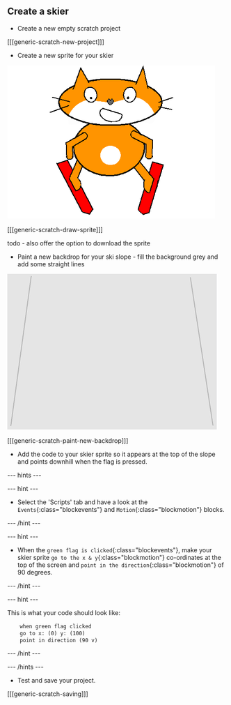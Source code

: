 ## Create a skier

+ Create a new empty scratch project

[[[generic-scratch-new-project]]]

+ Create a new sprite for your skier

![skier sprite](images/skier_sprite.png)

[[[generic-scratch-draw-sprite]]]

todo - also offer the option to download the sprite

+ Paint a new backdrop for your ski slope - fill the background grey and add some straight lines

![ski slope backdrop](images/backdrop.png)

[[[generic-scratch-paint-new-backdrop]]]

+ Add the code to your skier sprite so it appears at the top of the slope and points downhill when the flag is pressed.

--- hints ---

--- hint ---

+ Select the 'Scripts' tab and have a look at the `Events`{:class="blockevents"} and `Motion`{:class="blockmotion"} blocks.

--- /hint ---

--- hint ---

+ When the `green flag is clicked`{:class="blockevents"}, make your skier sprite `go to the x & y`{:class="blockmotion"} co-ordinates at the top of the screen and `point in the direction`{:class="blockmotion"} of 90 degrees.

--- /hint ---

--- hint ---

This is what your code should look like:

```blocks
	when green flag clicked
	go to x: (0) y: (100)
	point in direction (90 v)
```

--- /hint ---

--- /hints ---

+ Test and save your project.

[[[generic-scratch-saving]]]

